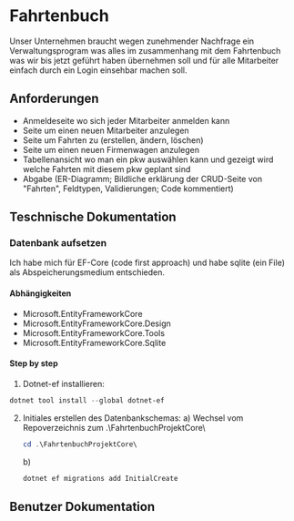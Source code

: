 # Fahrtenbuch

Unser Unternehmen braucht wegen zunehmender Nachfrage ein Verwaltungsprogram was alles im zusammenhang mit dem Fahrtenbuch was wir bis jetzt geführt haben übernehmen soll und für alle Mitarbeiter einfach durch ein Login einsehbar machen soll.

## Anforderungen

- Anmeldeseite wo sich jeder Mitarbeiter anmelden kann
- Seite um einen neuen Mitarbeiter anzulegen
- Seite um Fahrten zu (erstellen, ändern, löschen)
- Seite um einen neuen Firmenwagen anzulegen
- Tabellenansicht wo man ein pkw auswählen kann und gezeigt wird welche Fahrten mit diesem pkw geplant sind
- Abgabe (ER-Diagramm; Bildliche erklärung der CRUD-Seite von "Fahrten", Feldtypen, Validierungen; Code kommentiert)

## Teschnische Dokumentation

### Datenbank aufsetzen

Ich habe mich für EF-Core (code first approach) und habe sqlite (ein File) als Abspeicherungsmedium entschieden.

#### Abhängigkeiten

- Microsoft.EntityFrameworkCore
- Microsoft.EntityFrameworkCore.Design
- Microsoft.EntityFrameworkCore.Tools
- Microsoft.EntityFrameworkCore.Sqlite

#### Step by step

1. Dotnet-ef installieren:

```powershell
dotnet tool install --global dotnet-ef
```

2. Initiales erstellen des Datenbankschemas:
    a) Wechsel vom Repoverzeichnis zum .\FahrtenbuchProjektCore\

    ```powershell
    cd .\FahrtenbuchProjektCore\
    ```

    b) 

    ```powershell
    dotnet ef migrations add InitialCreate
    ```

## Benutzer Dokumentation

